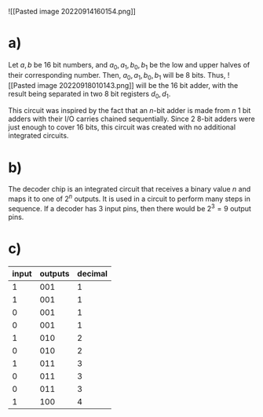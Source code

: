 ![[Pasted image 20220914160154.png]]

# a)
Let $a, b$ be 16 bit numbers, and $a_0, a_1, b_0, b_1$ be the low and upper halves of their corresponding number. Then, $a_0, a_1, b_0, b_1$ will be 8 bits. Thus,
![[Pasted image 20220918010143.png]]
will be the 16 bit adder, with the result being separated in two 8 bit registers $d_0, d_1$.

This circuit was inspired by the fact that an $n$-bit adder is made from $n$ 1 bit adders with their I/O carries chained sequentially. Since 2 8-bit adders were just enough to cover 16 bits, this circuit was created with no additional integrated circuits.

# b)
The decoder chip is an integrated circuit that receives a binary value $n$ and maps it to one of $2^n$ outputs. It is used in a circuit to perform many steps in sequence. If a decoder has 3 input pins, then there would be $2^3 = 9$ output pins.

# c)
input|outputs|decimal
-|-|-
1|001|1
1|001|1
0|001|1
0|001|1
1|010|2
0|010|2
1|011|3
0|011|3
0|011|3
1|100|4